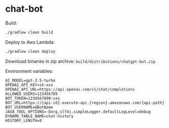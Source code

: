 # chat-bot

Build:

```bash
./gradlew clean build
```

Deploy to Aws Lambda:
```bash
./gradlew clean deploy
```
Download binaries in zip archive: `build/distributions/chatgpt-bot.zip`

Environment variables:
```
AI_MODEL=gpt-3.5-turbo
OPENAI_API_KEY=sk-xxx
OPENAI_API_URL=https://api.openai.com/v1/chat/completions
ALLOWED_USERS=123456789
BOT_TOKEN=1234567890:xxx
BOT_URL=https://{api-id}.execute-api.{region}.amazonaws.com/{api-path}
BOT_USERNAME=@BotName
JAVA_TOOL_OPTIONS=-Dorg.slf4j.simpleLogger.defaultLogLevel=debug
DYNAMO_TABLE_NAME=chat-history
HISTORY_LENGTH=8
```
